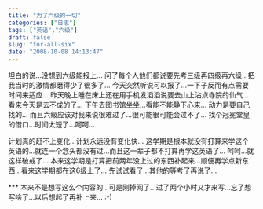 ```yaml
---
title: "为了六级的一切"
categories: ["日志"]
tags: ["英语","六级"]
draft: false
slug: "for-all-six"
date: "2008-10-08 14:13:47"
---
```


坦白的说...没想到六级能报上... 
问了每个人他们都说要先考三级再四级再六级...把我当时的激情都磨得少了很多了... 
今天突然听说可以报了...一下子反而有点需要时间来适应... 
昨天晚上睡在床上还在用手机发滔滔说要去山上沾点寺院的仙气... 
看来今天是去不成的了... 
下午去图书馆坐坐...看能不能静下心来... 
动力是要自己找的... 
而且六级应该对我来说很难过了...很可能很可能会过不了... 
找个冠冕堂皇的借口...时间太短了...呵呵... 

计划真的赶不上变化...计划永远没有变化快... 
这学期是根本就没有打算来学这个英语的...就连一个念头都没有过...而且这一辈子都不打算再学这英语了... 
呵呵...就这样破戒了... 
本来这学期是打算把前两年没上过的东西补起来...顺便再学点新东西...看来这学期都在这6级上了... 
先试试看了...其他的等考了再说了... 

  *** 本来不是想写这么个内容的...可是刚掉网了...过了两个小时又才来写...忘了想写啥了...以后想起了再补上来...   :-)
